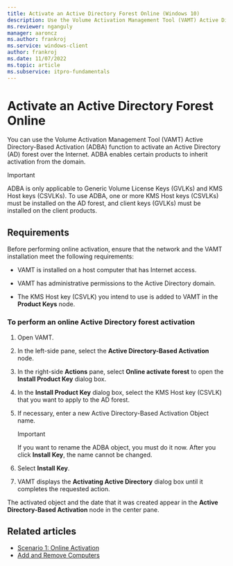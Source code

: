 ```yaml
---
title: Activate an Active Directory Forest Online (Windows 10)
description: Use the Volume Activation Management Tool (VAMT) Active Directory-Based Activation (ADBA) function to activate an Active Directory (AD) forest online.
ms.reviewer: nganguly
manager: aaroncz
ms.author: frankroj
ms.service: windows-client
author: frankroj
ms.date: 11/07/2022
ms.topic: article
ms.subservice: itpro-fundamentals
---
```


# Activate an Active Directory Forest Online

You can use the Volume Activation Management Tool (VAMT) Active Directory-Based Activation (ADBA) function to activate an Active Directory (AD) forest over the Internet. ADBA enables certain products to inherit activation from the domain.

> [!IMPORTANT]
> ADBA is only applicable to Generic Volume License Keys (GVLKs) and KMS Host keys (CSVLKs). To use ADBA, one or more KMS Host keys (CSVLKs) must be installed on the AD forest, and client keys (GVLKs) must be installed on the client products.

## Requirements

Before performing online activation, ensure that the network and the VAMT installation meet the following requirements:

- VAMT is installed on a host computer that has Internet access.

- VAMT has administrative permissions to the Active Directory domain.

- The KMS Host key (CSVLK) you intend to use is added to VAMT in the **Product Keys** node.

### To perform an online Active Directory forest activation

1. Open VAMT.

2. In the left-side pane, select the **Active Directory-Based Activation** node.

3. In the right-side **Actions** pane, select **Online activate forest** to open the **Install Product Key** dialog box.

4. In the **Install Product Key** dialog box, select the KMS Host key (CSVLK) that you want to apply to the AD forest.

5. If necessary, enter a new Active Directory-Based Activation Object name.

    > [!IMPORTANT]
    > If you want to rename the ADBA object, you must do it now. After you click **Install Key**, the name cannot be changed.

6. Select **Install Key**.

7. VAMT displays the **Activating Active Directory** dialog box until it completes the requested action.

The activated object and the date that it was created appear in the **Active Directory-Based Activation** node in the center pane.

## Related articles

- [Scenario 1: Online Activation](scenario-online-activation-vamt.md)
- [Add and Remove Computers](add-remove-computers-vamt.md)
